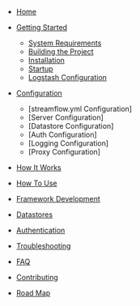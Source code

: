 * [Home](Home)

* [Getting Started](Getting-Started)
  * [System Requirements](Getting-Started#system-requirements)
  * [Building the Project](Getting-Started#building-the-project)
  * [Installation](Getting-Started#installation)
  * [Startup](Getting-Started#startup)
  * [Logstash Configuration](Getting-Started#logstash-configuration-optional)

* [Configuration](https://github.com/lmco/streamflow/wiki/Configuration)
  * [streamflow.yml Configuration]
  * [Server Configuration]
  * [Datastore Configuration]
  * [Auth Configuration]
  * [Logging Configuration]
  * [Proxy Configuration]

* [How It Works](https://github.com/lmco/streamflow/wiki/How-It-Works)

* [How To Use](https://github.com/lmco/streamflow/wiki/How-To-Use)

* [Framework Development](https://github.com/lmco/streamflow/wiki/Framework-Development)

* [Datastores](https://github.com/lmco/streamflow/wiki/Datastores)

* [Authentication](https://github.com/lmco/streamflow/wiki/Authentication)

* [Troubleshooting](https://github.com/lmco/streamflow/wiki/Troubleshooting)

* [FAQ](https://github.com/lmco/streamflow/wiki/FAQ)

* [Contributing](https://github.com/lmco/streamflow/wiki/Contributing)

* [Road Map](https://github.com/lmco/streamflow/wiki/Road-Map)